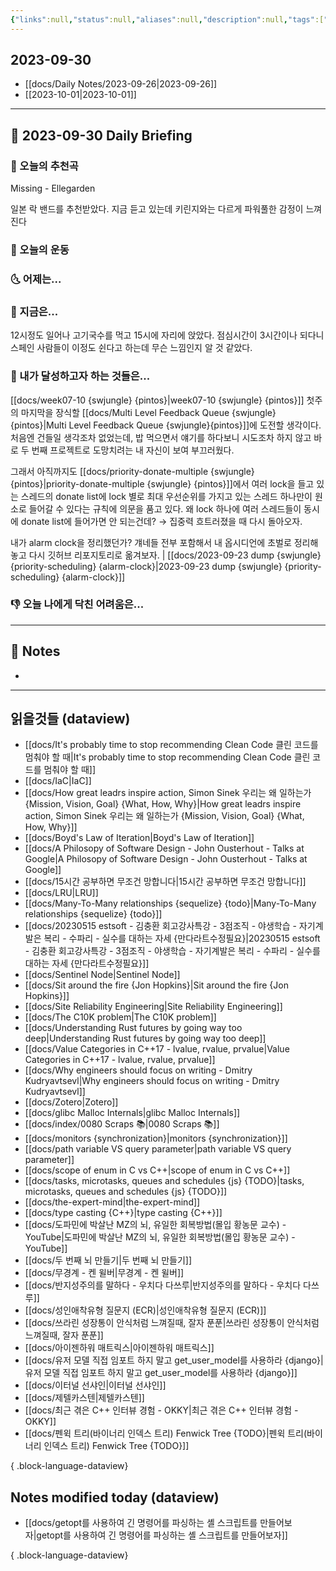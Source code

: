```yaml
---
{"links":null,"status":null,"aliases":null,"description":null,"tags":[" DailyNote "],"title":"2023-09-30","created":"2023-09-30T14:58:42","updated":"2025-01-14T18:43:01","dg-publish":true,"permalink":"/docs/Daily Notes/2023-09-30/","dgPassFrontmatter":true}
---
```



## 2023-09-30

- [[docs/Daily Notes/2023-09-26\|2023-09-26]] 
- [[2023-10-01\|2023-10-01]]

---

## 📅 2023-09-30 Daily Briefing

### 🎵 오늘의 추천곡

Missing - Ellegarden

일본 락 밴드를 추천받았다. 지금 듣고 있는데 키린지와는 다르게 파워풀한 감정이 느껴진다

### 🏃 오늘의 운동

### 🌜 어제는...

### 🙌 지금은...

12시정도 일어나 고기국수를 먹고 15시에 자리에 앉았다. 점심시간이 3시간이나 되다니 스페인 사람들이 이정도 쉰다고 하는데 무슨 느낌인지 알 것 같았다.

### 🚀 내가 달성하고자 하는 것들은...

[[docs/week07-10 {swjungle} {pintos}\|week07-10 {swjungle} {pintos}]] 첫주의 마지막을 장식할 [[docs/Multi Level Feedback Queue {swjungle}{pintos}\|Multi Level Feedback Queue {swjungle}{pintos}]]에 도전할 생각이다. 처음엔 건들일 생각조차 없었는데, 밥 먹으면서 얘기를 하다보니 시도조차 하지 않고 바로 두 번째 프로젝트로 도망치려는 내 자신이 보여 부끄러웠다.

그래서 아직까지도 [[docs/priority-donate-multiple {swjungle} {pintos}\|priority-donate-multiple {swjungle} {pintos}]]에서 여러 lock을 들고 있는 스레드의 donate list에 lock 별로 최대 우선순위를 가지고 있는 스레드 하나만이 원소로 들어갈 수 있다는 규칙에 의문을 품고 있다. 왜 lock 하나에 여러 스레드들이 동시에 donate list에 들어가면 안 되는건데? → 집중력 흐트러졌을 때 다시 돌아오자.

내가 alarm clock을 정리했던가? 걔네들 전부 포함해서 내 옵시디언에 초벌로 정리해놓고 다시 깃허브 리포지토리로 옮겨보자. | [[docs/2023-09-23 dump {swjungle} {priority-scheduling} {alarm-clock}\|2023-09-23 dump {swjungle} {priority-scheduling} {alarm-clock}]]

### 👎 오늘 나에게 닥친 어려움은...

---

## 📝 Notes

- 

---

## 읽을것들 (dataview)

- [[docs/It's probably time to stop recommending Clean Code 클린 코드를 멈춰야 할 때\|It's probably time to stop recommending Clean Code 클린 코드를 멈춰야 할 때]]
- [[docs/IaC\|IaC]]
- [[docs/How great leadrs inspire action, Simon Sinek 우리는 왜 일하는가 {Mission, Vision, Goal} {What, How, Why}\|How great leadrs inspire action, Simon Sinek 우리는 왜 일하는가 {Mission, Vision, Goal} {What, How, Why}]]
- [[docs/Boyd's Law of Iteration\|Boyd's Law of Iteration]]
- [[docs/A Philosopy of Software Design - John Ousterhout - Talks at Google\|A Philosopy of Software Design - John Ousterhout - Talks at Google]]
- [[docs/15시간 공부하면 무조건 망합니다\|15시간 공부하면 무조건 망합니다]]
- [[docs/LRU\|LRU]]
- [[docs/Many-To-Many relationships {sequelize} {todo}\|Many-To-Many relationships {sequelize} {todo}]]
- [[docs/20230515 estsoft - 김충환 회고강사특강 - 3점조직 - 야생학습 - 자기계발은 복리 - 수파리 - 실수를 대하는 자세 {만다라트수정필요}\|20230515 estsoft - 김충환 회고강사특강 - 3점조직 - 야생학습 - 자기계발은 복리 - 수파리 - 실수를 대하는 자세 {만다라트수정필요}]]
- [[docs/Sentinel Node\|Sentinel Node]]
- [[docs/Sit around the fire {Jon Hopkins}\|Sit around the fire {Jon Hopkins}]]
- [[docs/Site Reliability Engineering\|Site Reliability Engineering]]
- [[docs/The C10K problem\|The C10K problem]]
- [[docs/Understanding Rust futures by going way too deep\|Understanding Rust futures by going way too deep]]
- [[docs/Value Categories in C++17 - lvalue, rvalue, prvalue\|Value Categories in C++17 - lvalue, rvalue, prvalue]]
- [[docs/Why engineers should focus on writing - Dmitry Kudryavtsevl\|Why engineers should focus on writing - Dmitry Kudryavtsevl]]
- [[docs/Zotero\|Zotero]]
- [[docs/glibc Malloc Internals\|glibc Malloc Internals]]
- [[docs/index/0080 Scraps 📚\|0080 Scraps 📚]]
- [[docs/monitors {synchronization}\|monitors {synchronization}]]
- [[docs/path variable VS query parameter\|path variable VS query parameter]]
- [[docs/scope of enum in C vs C++\|scope of enum in C vs C++]]
- [[docs/tasks, microtasks, queues and schedules {js} {TODO}\|tasks, microtasks, queues and schedules {js} {TODO}]]
- [[docs/the-expert-mind\|the-expert-mind]]
- [[docs/type casting {C++}\|type casting {C++}]]
- [[docs/도파민에 박살난 MZ의 뇌, 유일한 회복방법(몰입 황농문 교수) - YouTube\|도파민에 박살난 MZ의 뇌, 유일한 회복방법(몰입 황농문 교수) - YouTube]]
- [[docs/두 번째 뇌 만들기\|두 번째 뇌 만들기]]
- [[docs/무경계 - 켄 윌버\|무경계 - 켄 윌버]]
- [[docs/반지성주의를 말하다 - 우치다 다쓰루\|반지성주의를 말하다 - 우치다 다쓰루]]
- [[docs/성인애착유형 질문지 (ECR)\|성인애착유형 질문지 (ECR)]]
- [[docs/쓰라린 성장통이 안식처럼 느껴질때, 잘자 푼푼\|쓰라린 성장통이 안식처럼 느껴질때, 잘자 푼푼]]
- [[docs/아이젠하워 매트릭스\|아이젠하워 매트릭스]]
- [[docs/유저 모델 직접 임포트 하지 말고 get_user_model를 사용하라 {django}\|유저 모델 직접 임포트 하지 말고 get_user_model를 사용하라 {django}]]
- [[docs/이터널 선샤인\|이터널 선샤인]]
- [[docs/제텔카스텐\|제텔카스텐]]
- [[docs/최근 겪은 C++ 인터뷰 경험 - OKKY\|최근 겪은 C++ 인터뷰 경험 - OKKY]]
- [[docs/펜윅 트리(바이너리 인덱스 트리) Fenwick Tree {TODO}\|펜윅 트리(바이너리 인덱스 트리) Fenwick Tree {TODO}]]

{ .block-language-dataview}

## Notes modified today (dataview)

- [[docs/getopt를 사용하여 긴 명령어를 파싱하는 셸 스크립트를 만들어보자\|getopt를 사용하여 긴 명령어를 파싱하는 셸 스크립트를 만들어보자]]

{ .block-language-dataview}
